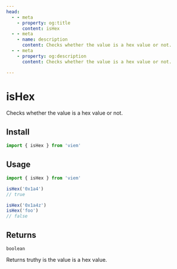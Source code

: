 ```yaml
---
head:
  - - meta
    - property: og:title
      content: isHex
  - - meta
    - name: description
      content: Checks whether the value is a hex value or not.
  - - meta
    - property: og:description
      content: Checks whether the value is a hex value or not.

---
```


# isHex

Checks whether the value is a hex value or not.

## Install

```ts
import { isHex } from 'viem'
```

## Usage

```ts
import { isHex } from 'viem'

isHex('0x1a4')
// true

isHex('0x1a4z')
isHex('foo')
// false
```

## Returns

`boolean`

Returns truthy is the value is a hex value.